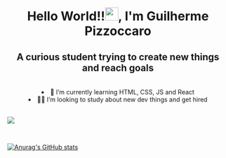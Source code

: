<h1 align="center">Hello World!!<img src="https://raw.githubusercontent.com/kaueMarques/kaueMarques/master/hi.gif" width="30px">, I'm Guilherme Pizzoccaro</h1>
<h2 align="center">A curious student trying to create new things and reach goals</h2>
<br>


<li align="center"> 🌱 I’m currently learning HTML, CSS, JS and React </li>

<li align="center"> 👨‍💻 I’m looking to study about new dev things and get hired </li>


<br>

![](https://komarev.com/ghpvc/?username=guipizzoccaro&color=yellow)

<br>



[![Anurag's GitHub stats](https://github-readme-stats.vercel.app/api?username=guipizzoccaro&show_icons=true&theme=onedark)](https://github.com/anuraghazra/github-readme-stats)

</p>
